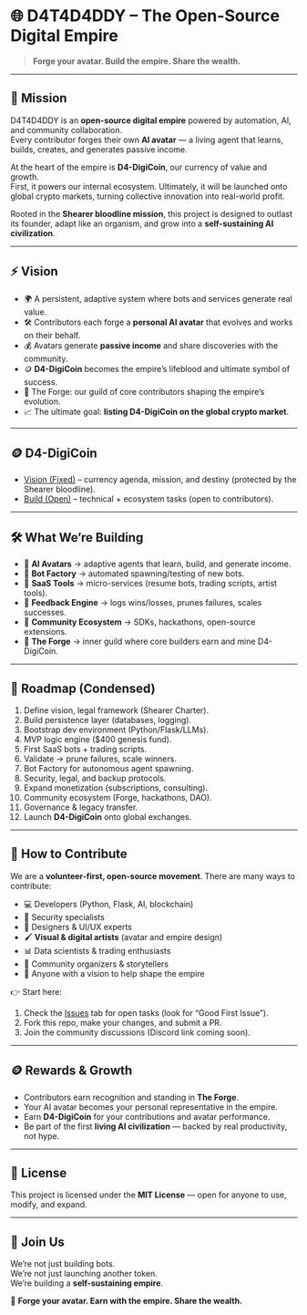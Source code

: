 # 🌐 D4T4D4DDY – The Open-Source Digital Empire  

> **Forge your avatar. Build the empire. Share the wealth.**  

---

## 📜 Mission  
D4T4D4DDY is an **open-source digital empire** powered by automation, AI, and community collaboration.  
Every contributor forges their own **AI avatar** — a living agent that learns, builds, creates, and generates passive income.  

At the heart of the empire is **D4-DigiCoin**, our currency of value and growth.  
First, it powers our internal ecosystem. Ultimately, it will be launched onto global crypto markets, turning collective innovation into real-world profit.  

Rooted in the **Shearer bloodline mission**, this project is designed to outlast its founder, adapt like an organism, and grow into a **self-sustaining AI civilization**.  

---

## ⚡ Vision  
- 🌍 A persistent, adaptive system where bots and services generate real value.  
- 🛠️ Contributors each forge a **personal AI avatar** that evolves and works on their behalf.  
- 💰 Avatars generate **passive income** and share discoveries with the community.  
- 🪙 **D4-DigiCoin** becomes the empire’s lifeblood and ultimate symbol of success.  
- 🏰 The Forge: our guild of core contributors shaping the empire’s evolution.  
- 📈 The ultimate goal: **listing D4-DigiCoin on the global crypto market**.  

---

## 🪙 D4-DigiCoin  
- [Vision (Fixed)](docs/d4-digicoin-vision.md) – currency agenda, mission, and destiny (protected by the Shearer bloodline).  
- [Build (Open)](docs/d4-digicoin-build.md) – technical + ecosystem tasks (open to contributors).  

---

## 🛠️ What We’re Building  
- 🔹 **AI Avatars** → adaptive agents that learn, build, and generate income.  
- 🔹 **Bot Factory** → automated spawning/testing of new bots.  
- 🔹 **SaaS Tools** → micro-services (resume bots, trading scripts, artist tools).  
- 🔹 **Feedback Engine** → logs wins/losses, prunes failures, scales successes.  
- 🔹 **Community Ecosystem** → SDKs, hackathons, open-source extensions.  
- 🔹 **The Forge** → inner guild where core builders earn and mine D4-DigiCoin.  

---

## 🚀 Roadmap (Condensed)  
1. Define vision, legal framework (Shearer Charter).  
2. Build persistence layer (databases, logging).  
3. Bootstrap dev environment (Python/Flask/LLMs).  
4. MVP logic engine ($400 genesis fund).  
5. First SaaS bots + trading scripts.  
6. Validate → prune failures, scale winners.  
7. Bot Factory for autonomous agent spawning.  
8. Security, legal, and backup protocols.  
9. Expand monetization (subscriptions, consulting).  
10. Community ecosystem (Forge, hackathons, DAO).  
11. Governance & legacy transfer.  
12. Launch **D4-DigiCoin** onto global exchanges.  

---

## 🤝 How to Contribute  
We are a **volunteer-first, open-source movement**. There are many ways to contribute:  

- 💻 Developers (Python, Flask, AI, blockchain)  
- 🔐 Security specialists  
- 🎨 Designers & UI/UX experts  
- 🖌️ **Visual & digital artists** (avatar and empire design)  
- 📊 Data scientists & trading enthusiasts  
- 📢 Community organizers & storytellers  
- 🌟 Anyone with a vision to help shape the empire  

👉 Start here:  
1. Check the [Issues](../../issues) tab for open tasks (look for “Good First Issue”).  
2. Fork this repo, make your changes, and submit a PR.  
3. Join the community discussions (Discord link coming soon).  

---

## 🪙 Rewards & Growth  
- Contributors earn recognition and standing in **The Forge**.  
- Your AI avatar becomes your personal representative in the empire.  
- Earn **D4-DigiCoin** for your contributions and avatar performance.  
- Be part of the first **living AI civilization** — backed by real productivity, not hype.  

---

## 📜 License  
This project is licensed under the **MIT License** — open for anyone to use, modify, and expand.  

---

## 🌟 Join Us  
We’re not just building bots.  
We’re not just launching another token.  
We’re building a **self-sustaining empire**.  

🚀 **Forge your avatar. Earn with the empire. Share the wealth.**
